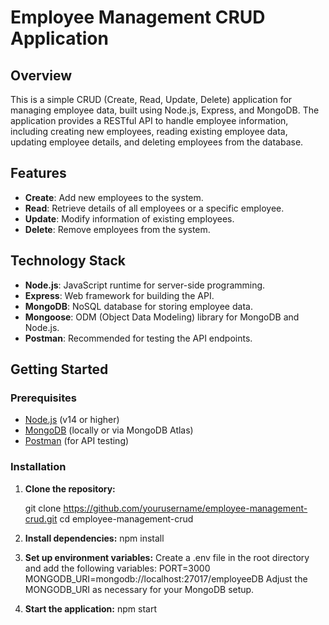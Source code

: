 # Employee Management CRUD Application

## Overview

This is a simple CRUD (Create, Read, Update, Delete) application for managing employee data, built using Node.js, Express, and MongoDB. The application provides a RESTful API to handle employee information, including creating new employees, reading existing employee data, updating employee details, and deleting employees from the database.

## Features

- **Create**: Add new employees to the system.
- **Read**: Retrieve details of all employees or a specific employee.
- **Update**: Modify information of existing employees.
- **Delete**: Remove employees from the system.

## Technology Stack

- **Node.js**: JavaScript runtime for server-side programming.
- **Express**: Web framework for building the API.
- **MongoDB**: NoSQL database for storing employee data.
- **Mongoose**: ODM (Object Data Modeling) library for MongoDB and Node.js.
- **Postman**: Recommended for testing the API endpoints.

## Getting Started

### Prerequisites

- [Node.js](https://nodejs.org/) (v14 or higher)
- [MongoDB](https://www.mongodb.com/) (locally or via MongoDB Atlas)
- [Postman](https://www.postman.com/) (for API testing)

### Installation

1. **Clone the repository:**

   git clone https://github.com/yourusername/employee-management-crud.git
   cd employee-management-crud

2. **Install dependencies:**
   npm install

3. **Set up environment variables:**
   Create a .env file in the root directory and add the following variables:
   PORT=3000
   MONGODB_URI=mongodb://localhost:27017/employeeDB
   Adjust the MONGODB_URI as necessary for your MongoDB setup.

4. **Start the application:**
   npm start




